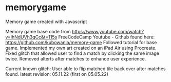# memorygame
Memory game created with Javascript

Memory game base code from https://www.youtube.com/watch?v=lhNdUVh3qCc&t=115s FreeCodeCamp Youtube - Github found here: https://github.com/kubowania/memory-game
Followed tutorial for base game. Implemented my own art created on an iPad Air using Procreate.
Fixed glitch that allowed user to find a match by clicking the same image twice.
Removed alterts after matches to enhance user experience.</p>
Current known glitch: User able to flip matched tile back over after matches found.
latest revision: 05.11.22 (first on 05.05.22) 
